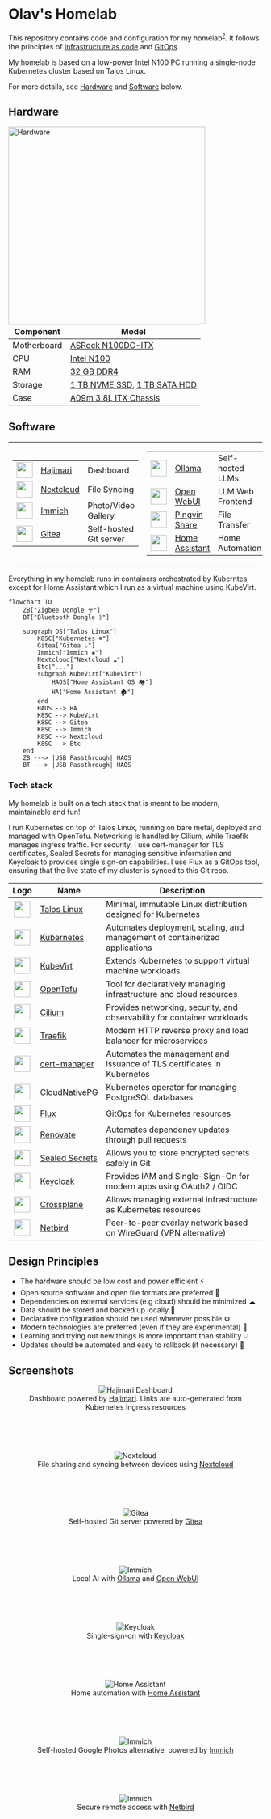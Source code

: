 # Olav's Homelab

This repository contains code and configuration for my homelab<sup>[?](https://www.reddit.com/r/homelab/wiki/introduction/)</sup>. It follows the principles of [Infrastructure as code](https://about.gitlab.com/topics/gitops/infrastructure-as-code/) and [GitOps](https://about.gitlab.com/topics/gitops/).

My homelab is based on a low-power Intel N100 PC running a single-node Kubernetes cluster based on Talos Linux.

For more details, see [Hardware](#hardware) and [Software](#software) below.

## Hardware

<img alt="Hardware" align="left" width="390" src=".github/images/hardware.webp">

| Component   | Model                                                                                                                               |
|-------------|-------------------------------------------------------------------------------------------------------------------------------------|
| Motherboard | [ASRock N100DC-ITX](https://www.asrock.com/mb/Intel/N100DC-ITX/)                                                                    |
| CPU         | [Intel N100](https://ark.intel.com/content/www/us/en/ark/products/231803/intel-processor-n100-6m-cache-up-to-3-40-ghz.html)         |
| RAM         | [32 GB DDR4](https://www.teamgroupinc.com/en/product-detail/memory/TEAMGROUP/elite-u-dimm-ddr4/elite-u-dimm-ddr4-TED432G3200C2201/) |
| Storage     | [1 TB NVME SSD](https://ark.intel.com/content/www/us/en/ark/products/149405/intel-ssd-660p-series-512gb-m-2-80mm-pcie-3-0-x4-3d2-qlc.html), [1 TB SATA HDD](https://www.seagate.com/gb/en/support/internal-hard-drives/laptop-hard-drives/barracuda-2-5/) |
| Case        | [A09m 3.8L ITX Chassis](https://www.aliexpress.com/item/1005006613181036.html)                                                      |

## Software

<table>
<tr>
<td>

|                                                                                                  |                                                                       |                         |
|:------------------------------------------------------------------------------------------------:|-----------------------------------------------------------------------|-------------------------|
| <img height="32" src="https://raw.githubusercontent.com/toboshii/hajimari/main/assets/logo.png"> | [Hajimari](https://github.com/toboshii/hajimari)                      | Dashboard               |
| <img width="32" src="https://avatars.githubusercontent.com/u/19211038">                          | [Nextcloud](https://nextcloud.com/)                                   | File Syncing            |
| <img width="32" src="https://avatars.githubusercontent.com/u/109746326">                         | [Immich](https://immich.app/)                                         | Photo/Video Gallery     |
| <img width="32" src="https://avatars.githubusercontent.com/u/12724356">                          | [Gitea](https://about.gitea.com/products/gitea/)                      | Self-hosted Git server  |

</td>
<td>

|                                                                                  |                                                                       |                         |
|:---------------------------------------------------------------------------------|-----------------------------------------------------------------------|-------------------------|
| <img width="32" src="https://avatars.githubusercontent.com/u/151674099">         | [Ollama](https://ollama.com/)                                         | Self-hosted LLMs        |
| <img width="32" src="https://avatars.githubusercontent.com/u/158137808">         | [Open WebUI](https://openwebui.com/)                                  | LLM Web Frontend        |
| <img width="32" src="https://pingvin-share.dev.eliasschneider.com/img/logo.png"> | [Pingvin Share](https://stonith404.github.io/pingvin-share/)          | File Transfer           |
| <img width="32" src="https://avatars.githubusercontent.com/u/13844975">          | [Home Assistant](https://www.home-assistant.io/)                      | Home Automation         |

</td>
</tr>
</table>

Everything in my homelab runs in containers orchestrated by Kuberntes, except for Home Assistant which I run as a virtual machine using KubeVirt.

```mermaid
flowchart TD
    ZB["Zigbee Dongle ᯤ"]
    BT["Bluetooth Dongle ᛒ"]

    subgraph OS["Talos Linux"]
        K8SC["Kubernetes ☸"]
        Gitea["Gitea ☕︎"]
        Immich["Immich ❀"]
        Nextcloud["Nextcloud ☁︎"]
        Etc["..."]
        subgraph KubeVirt["KubeVirt"]
            HAOS["Home Assistant OS 🏘"]
            HA["Home Assistant 🏠︎"]
        end
        HAOS --> HA
        K8SC --> KubeVirt
        K8SC --> Gitea
        K8SC --> Immich
        K8SC --> Nextcloud
        K8SC --> Etc
    end
    ZB ---> |USB Passthrough| HAOS
    BT ---> |USB Passthrough| HAOS
```

### Tech stack

My homelab is built on a tech stack that is meant to be modern, maintainable and fun! 

I run Kubernetes on top of Talos Linux, running on bare metal, deployed and managed with OpenTofu. Networking is handled by Cilium, while Traefik manages ingress traffic. For security, I use cert-manager for TLS certificates, Sealed Secrets for managing sensitive information and Keycloak to provides single sign-on capabilities. I use Flux as a GitOps tool, ensuring that the live state of my cluster is synced to this Git repo.

| Logo                                                                                                                                         | Name                                                                      | Description                                                                        |
|:--------------------------------------------------------------------------------------------------------------------------------------------:|---------------------------------------------------------------------------|------------------------------------------------------------------------------------|
| <img width="32" src="https://avatars.githubusercontent.com/u/13804887">                                                                      | [Talos Linux](https://www.talos.dev/)                                     | Minimal, immutable Linux distribution designed for Kubernetes                      |
| <img width="32" src="https://avatars.githubusercontent.com/u/13629408">                                                                      | [Kubernetes](https://kubernetes.io/)                                      | Automates deployment, scaling, and management of containerized applications        |
| <img width="32" src="https://avatars.githubusercontent.com/u/18700703">                                                                      | [KubeVirt](https://kubevirt.io/)                                          | Extends Kubernetes to support virtual machine workloads                            |
| <img width="32" src="https://avatars.githubusercontent.com/u/142061836">                                                                     | [OpenTofu](https://opentofu.org/)                                         | Tool for declaratively managing infrastructure and cloud resources                 |
| <img width="32" src="https://avatars.githubusercontent.com/u/21054566">                                                                      | [Cilium](https://cilium.io/)                                              | Provides networking, security, and observability for container workloads           |
| <img width="32" src="https://icon.icepanel.io/Technology/svg/Traefik-Proxy.svg">                                                             | [Traefik](https://traefik.io/traefik/)                                    | Modern HTTP reverse proxy and load balancer for microservices                      |
| <img width="32" src="https://avatars.githubusercontent.com/u/39950598">                                                                      | [cert-manager](https://cert-manager.io/)                                  | Automates the management and issuance of TLS certificates in Kubernetes            |
| <img width="32" src="https://avatars.githubusercontent.com/u/100373852">                                                                     | [CloudNativePG](https://cloudnative-pg.io/)                               | Kubernetes operator for managing PostgreSQL databases                              |
| <img width="32" src="https://avatars.githubusercontent.com/u/52158677">                                                                      | [Flux](https://fluxcd.io/)                                                | GitOps for Kubernetes resources                                                    |
| <img width="32" src="https://avatars.githubusercontent.com/u/38656520">                                                                      | [Renovate](https://docs.renovatebot.com/)                                 | Automates dependency updates through pull requests                                 |
| <img width="32" src="https://avatars.githubusercontent.com/u/34656521">                                                                      | [Sealed Secrets](https://github.com/bitnami-labs/sealed-secrets)          | Allows you to store encrypted secrets safely in Git                                |
| <img width="32" src="https://avatars.githubusercontent.com/u/4921466">                                                                       | [Keycloak](https://www.keycloak.org/)                                     | Provides IAM and Single-Sign-On for modern apps using OAuth2 / OIDC                |
| <img width="32" src="https://avatars.githubusercontent.com/u/45158470">                                                                      | [Crossplane](https://crossplane.io/)                                      | Allows managing external infrastructure as Kubernetes resources                    |
| <img width="32" src="https://avatars.githubusercontent.com/u/100464677">                                                                     | [Netbird](https://netbird.io/)                                            | Peer-to-peer overlay network based on WireGuard (VPN alternative)                  |


## Design Principles

* The hardware should be low cost and power efficient ⚡
* Open source software and open file formats are preferred 🐧
* Dependencies on external services (e.g cloud) should be minimized ☁
* Data should be stored and backed up locally 💾
* Declarative configuration should be used whenever possible ⚙️
* Modern technologies are preferred (even if they are experimental) 📡
* Learning and trying out new things is more important than stability 💡
* Updates should be automated and easy to rollback (if necessary) 🔄

## Screenshots

<div align="center">

<figure>
    <img src=".github/images/screenshot-hajimari.webp"
         alt="Hajimari Dashboard">
    <figcaption>Dashboard powered by <a href="https://github.com/toboshii/hajimari">Hajimari</a>. Links are auto-generated from Kubernetes Ingress resources</figcaption>
</figure>
<br/>
<br/>
<br/>

<figure>
    <img src=".github/images/screenshot-nextcloud.webp"
         alt="Nextcloud">
    <figcaption>File sharing and syncing between devices using <a href="https://nextcloud.com/">Nextcloud</a></figcaption>
</figure>
<br/>
<br/>
<br/>

<figure>
    <img src=".github/images/screenshot-gitea.webp"
         alt="Gitea">
    <figcaption>Self-hosted Git server powered by <a href="https://about.gitea.com/products/gitea/">Gitea</a></figcaption>
</figure>
<br/>
<br/>
<br/>

<figure>
    <img src=".github/images/screenshot-openwebui.webp"
         alt="Immich">
    <figcaption>Local AI with <a href="https://ollama.com/">Ollama</a> and <a href="https://openwebui.com/">Open WebUI</a></figcaption>
</figure>
<br/>
<br/>
<br/>

<figure>
    <img src=".github/images/screenshot-keycloak.webp"
         alt="Keycloak">
    <figcaption>Single-sign-on with <a href="https://www.keycloak.org/">Keycloak</a></figcaption>
</figure>
<br/>
<br/>
<br/>

<figure>
    <img src=".github/images/screenshot-homeassistant.webp"
         alt="Home Assistant">
    <figcaption>Home automation with <a href="https://www.home-assistant.io/">Home Assistant</a></figcaption>
</figure>
<br/>
<br/>
<br/>

<figure>
    <img src=".github/images/screenshot-immich.webp"
         alt="Immich">
    <figcaption>Self-hosted Google Photos alternative, powered by <a href="https://immich.app/">Immich</a></figcaption>
</figure>
<br/>
<br/>
<br/>

<figure>
    <img src=".github/images/screenshot-netbird.webp"
         alt="Immich">
    <figcaption>Secure remote access with <a href="https://netbird.io/">Netbird</a></figcaption>
</figure>
<br/>
<br/>
<br/>

</div>
